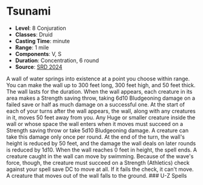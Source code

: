 # Tsunami

- **Level**: 8 Conjuration
- **Classes**: Druid
- **Casting Time**: minute
- **Range**: 1 mile
- **Components**: V, S
- **Duration**: Concentration, 6 round
- **Source**: [SRD 2024](../../../srds/SRD_2024.pdf)

A wall of water springs into existence at a point you choose within range. You can make the wall up to 300 feet long, 300 feet high, and 50 feet thick. The wall lasts for the duration. When the wall appears, each creature in its area makes a Strength saving throw, taking 6d10 Bludgeoning damage on a failed save or half as much damage on a successful one. At the start of each of your turns after the wall appears, the wall, along with any creatures in it, moves 50 feet away from you. Any Huge or smaller creature inside the wall or whose space the wall enters when it moves must succeed on a Strength saving throw or take 5d10 Bludgeoning damage. A creature can take this damage only once per round. At the end of the turn, the wall's height is reduced by 50 feet, and the damage the wall deals on later rounds is reduced by 1d10. When the wall reaches 0 feet in height, the spell ends. A creature caught in the wall can move by swimming. Because of the wave's force, though, the creature must succeed on a Strength (Athletics) check against your spell save DC to move at all. If it fails the check, it can't move. A creature that moves out of the wall falls to the ground. ### U-Z Spells

